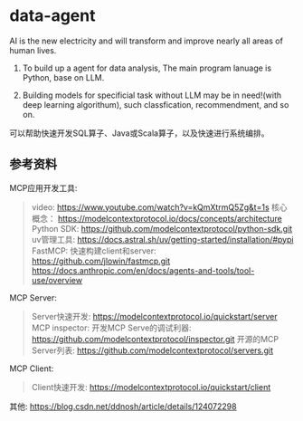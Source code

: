 # data-agent

AI is the new electricity and will transform and improve nearly all areas of human lives.

1. To build up a agent for data analysis, The main program lanuage is Python, base on LLM. 

2. Building models for specificial task without LLM may be in need!(with deep learning algorithum), such classfication, recommendment, and so on.

可以帮助快速开发SQL算子、Java或Scala算子，以及快速进行系统编排。


## 参考资料

MCP应用开发工具:
> video: https://www.youtube.com/watch?v=kQmXtrmQ5Zg&t=1s
> 核心概念： https://modelcontextprotocol.io/docs/concepts/architecture
> Python SDK: https://github.com/modelcontextprotocol/python-sdk.git
> uv管理工具: https://docs.astral.sh/uv/getting-started/installation/#pypi
> FastMCP: 快速构建client和server: https://github.com/jlowin/fastmcp.git
> https://docs.anthropic.com/en/docs/agents-and-tools/tool-use/overview


MCP Server:
> Server快速开发: https://modelcontextprotocol.io/quickstart/server
> MCP inspector: 开发MCP Serve的调试利器: https://github.com/modelcontextprotocol/inspector.git
> 开源的MCP Server列表: https://github.com/modelcontextprotocol/servers.git


MCP Client:
> Client快速开发: https://modelcontextprotocol.io/quickstart/client


其他:
https://blog.csdn.net/ddnosh/article/details/124072298